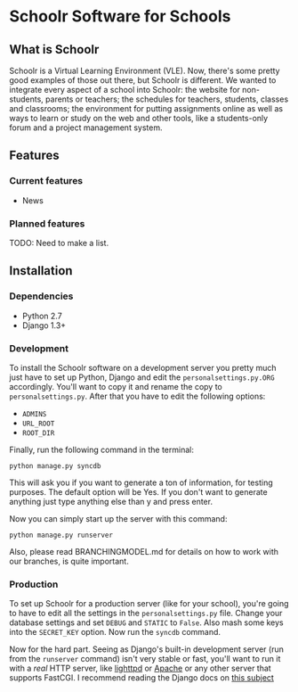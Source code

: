 Schoolr Software for Schools
=========================

What is Schoolr
------------

Schoolr is a Virtual Learning Environment (VLE). Now, there's some pretty good
examples of those out there, but Schoolr is different. We wanted to integrate
every aspect of a school into Schoolr: the website for non-students, parents or
teachers; the schedules for teachers, students, classes and classrooms; the
environment for putting assignments online as well as ways to learn or study on
the web and other tools, like a students-only forum and a project
management system.

Features
--------

### Current features

* News

### Planned features

TODO: Need to make a list.


Installation
------------

### Dependencies

* Python 2.7
* Django 1.3+

### Development

To install the Schoolr software on a development server you pretty much just have
to set up Python, Django and edit the `personalsettings.py.ORG` accordingly.
You'll want to copy it and rename the copy to `personalsettings.py`. After that 
you have to edit the following options:

* `ADMINS`
* `URL_ROOT`
* `ROOT_DIR`

Finally, run the following command in the terminal:

    python manage.py syncdb

This will ask you if you want to generate a ton of information, for testing
purposes. The default option will be Yes. If you don't want to generate
anything just type anything else than y and press enter.

Now you can simply start up the server with this command:

    python manage.py runserver

Also, please read BRANCHINGMODEL.md for details on how to work with our branches,
is quite important.

### Production

To set up Schoolr for a production server (like for your school), you're going to
have to edit all the settings in the `personalsettings.py` file. Change your
database settings and set `DEBUG` and `STATIC` to `False`. Also mash some keys
into the `SECRET_KEY` option. Now run the `syncdb` command.

Now for the hard part. Seeing as Django's built-in development server (run from
the `runserver` command) isn't very stable or fast, you'll want to run it with
a *real* HTTP server, like [lighttpd](http://www.lighttpd.net/) or
[Apache](http://httpd.apache.org/) or any other server that supports FastCGI. I
recommend reading the Django docs on
[this subject](https://docs.djangoproject.com/en/dev/howto/deployment/fastcgi/)


